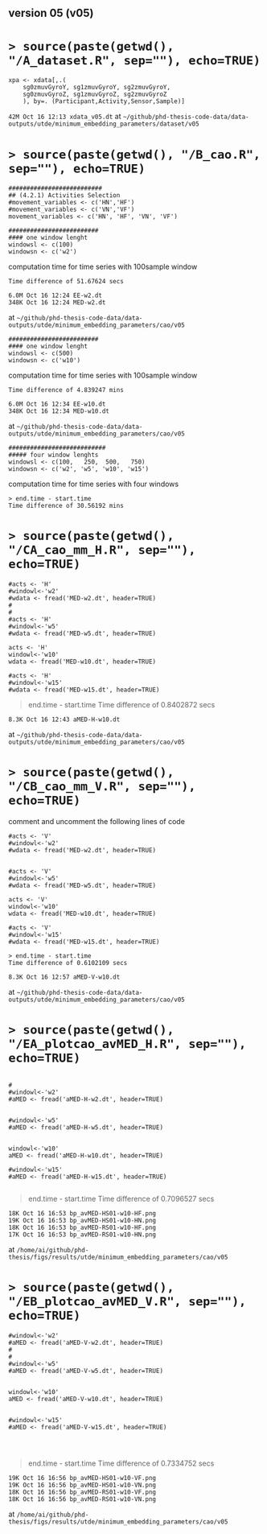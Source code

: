 version 05 (v05)
---



# `> source(paste(getwd(), "/A_dataset.R", sep=""), echo=TRUE)`

```
xpa <- xdata[,.(
	sg0zmuvGyroY, sg1zmuvGyroY, sg2zmuvGyroY,
	sg0zmuvGyroZ, sg1zmuvGyroZ, sg2zmuvGyroZ
	), by=. (Participant,Activity,Sensor,Sample)]
```


`42M Oct 16 12:13 xdata_v05.dt`
at
`~/github/phd-thesis-code-data/data-outputs/utde/minimum_embedding_parameters/dataset/v05`




# `> source(paste(getwd(), "/B_cao.R", sep=""), echo=TRUE)`





```
##########################
## (4.2.1) Activities Selection
#movement_variables <- c('HN','HF')
#movement_variables <- c('VN','VF')
movement_variables <- c('HN', 'HF', 'VN', 'VF')

```




```
#########################
#### one window lenght
windowsl <- c(100)
windowsn <- c('w2')

```
computation time for time series with 100sample window
```
Time difference of 51.67624 secs
```

```
6.0M Oct 16 12:24 EE-w2.dt
348K Oct 16 12:24 MED-w2.dt
```


at 
`~/github/phd-thesis-code-data/data-outputs/utde/minimum_embedding_parameters/cao/v05` 





```
#########################
#### one window lenght
windowsl <- c(500)
windowsn <- c('w10')

```
computation time for time series with 100sample window
```
Time difference of 4.839247 mins
```

```
6.0M Oct 16 12:34 EE-w10.dt
348K Oct 16 12:34 MED-w10.dt

```


at 
`~/github/phd-thesis-code-data/data-outputs/utde/minimum_embedding_parameters/cao/v05` 







```
###########################
##### four window lenghts
windowsl <- c(100,   250,  500,   750)
windowsn <- c('w2', 'w5', 'w10', 'w15')
```

computation time for time series with four windows 
```
> end.time - start.time
Time difference of 30.56192 mins
```









#  `> source(paste(getwd(), "/CA_cao_mm_H.R", sep=""), echo=TRUE)`

```
#acts <- 'H'
#windowl<-'w2'
#wdata <- fread('MED-w2.dt', header=TRUE)
#
#
#acts <- 'H'
#windowl<-'w5'
#wdata <- fread('MED-w5.dt', header=TRUE)

acts <- 'H'
windowl<-'w10'
wdata <- fread('MED-w10.dt', header=TRUE)

#acts <- 'H'
#windowl<-'w15'
#wdata <- fread('MED-w15.dt', header=TRUE)
```




> end.time - start.time
Time difference of 0.8402872 secs

```
8.3K Oct 16 12:43 aMED-H-w10.dt
```

at 
`~/github/phd-thesis-code-data/data-outputs/utde/minimum_embedding_parameters/cao/v05` 






# `> source(paste(getwd(), "/CB_cao_mm_V.R", sep=""), echo=TRUE)`


comment and uncomment the following lines of code
```
#acts <- 'V'
#windowl<-'w2'
#wdata <- fread('MED-w2.dt', header=TRUE)


#acts <- 'V'
#windowl<-'w5'
#wdata <- fread('MED-w5.dt', header=TRUE)

acts <- 'V'
windowl<-'w10'
wdata <- fread('MED-w10.dt', header=TRUE)

#acts <- 'V'
#windowl<-'w15'
#wdata <- fread('MED-w15.dt', header=TRUE)
```



```
> end.time - start.time
Time difference of 0.6102109 secs
```


`8.3K Oct 16 12:57 aMED-V-w10.dt`

at 
`~/github/phd-thesis-code-data/data-outputs/utde/minimum_embedding_parameters/cao/v05` 













# `> source(paste(getwd(), "/EA_plotcao_avMED_H.R", sep=""), echo=TRUE)`

```

#
#windowl<-'w2'
#aMED <- fread('aMED-H-w2.dt', header=TRUE)


#windowl<-'w5'
#aMED <- fread('aMED-H-w5.dt', header=TRUE)


windowl<-'w10'
aMED <- fread('aMED-H-w10.dt', header=TRUE)

#windowl<-'w15'
#aMED <- fread('aMED-H-w15.dt', header=TRUE)


```



> end.time - start.time
Time difference of 0.7096527 secs



```
18K Oct 16 16:53 bp_avMED-HS01-w10-HF.png
19K Oct 16 16:53 bp_avMED-HS01-w10-HN.png
18K Oct 16 16:53 bp_avMED-RS01-w10-HF.png
17K Oct 16 16:53 bp_avMED-RS01-w10-HN.png
```

at `/home/ai/github/phd-thesis/figs/results/utde/minimum_embedding_parameters/cao/v05`







# `> source(paste(getwd(), "/EB_plotcao_avMED_V.R", sep=""), echo=TRUE)`


```
#windowl<-'w2'
#aMED <- fread('aMED-V-w2.dt', header=TRUE)
#
#
#windowl<-'w5'
#aMED <- fread('aMED-V-w5.dt', header=TRUE)


windowl<-'w10'
aMED <- fread('aMED-V-w10.dt', header=TRUE)


#windowl<-'w15'
#aMED <- fread('aMED-V-w15.dt', header=TRUE)




```



> end.time - start.time
Time difference of 0.7334752 secs


```
19K Oct 16 16:56 bp_avMED-HS01-w10-VF.png
19K Oct 16 16:56 bp_avMED-HS01-w10-VN.png
18K Oct 16 16:56 bp_avMED-RS01-w10-VF.png
18K Oct 16 16:56 bp_avMED-RS01-w10-VN.png
```

at `/home/ai/github/phd-thesis/figs/results/utde/minimum_embedding_parameters/cao/v05`






